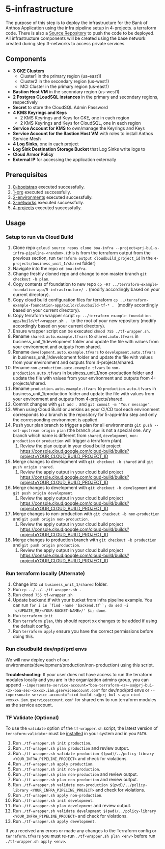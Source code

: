 # 5-infrastructure

The purpose of this step is to deploy the infrastructure for the Bank of Anthos Application using the infra pipeline setup in 4-projects.
a terraform code. There is also a [Source Repository](https://cloud.google.com/source-repositories) to push the code to be deployed.
All infrastructure components will be created using the base network created during step 3-networks to access private services.

## Components

- **3 GKE Clusters**
  - Cluster1 in the primary region (us-east1)
  - Cluster2 in the secondary region (us-west1)
  - MCI Cluster in the primary region (us-east1)
- **Bastion Host VM** in the secondary region (us-west1)
- **2 Postgres CLoudSQL instances** in the primary and secondary regions, respectively
- **Secret** to store the CloudSQL Admin Password
- **4 KMS Keyrings and Keys**
  - 2 KMS Keyrings and Keys for GKE, one in each region
  - 2 KMS Keyrings and Keys for CloudSQL, one in each region
- **Service Account for KMS** to own/manage the Keyrings and Keys
- **Service Account for the Bastion Host VM** with roles to install Anthos Service Mesh
- **4 Log Sinks**, one in each project
- **Log Sink Destination Storage Bucket** that Log Sinks write logs to
- **Cloud Armor Policy**
- **External IP** for accessing the application externally

## Prerequisites

1. [0-bootstrap](https://github.com/terraform-google-modules/terraform-example-foundation/blob/master/0-bootstrap/README.md) executed successfully.
1. [1-org](https://github.com/terraform-google-modules/terraform-example-foundation/blob/master/1-org/README.md) executed successfully.
1. [2-environments](https://github.com/terraform-google-modules/terraform-example-foundation/blob/master/2-environments/README.md) executed successfully.
1. [3-networks](../app-foundation/3-networks/README.md) executed successfully.
1. [4-projects](../app-foundation/4-projects/README.md) executed successfully.

## Usage

### Setup to run via Cloud Build
1. Clone repo `gcloud source repos clone boa-infra --project=prj-bu1-s-infra-pipeline-<random>`. (this is from the terraform output from the previous section, run `terraform output cloudbuild_project_id` in the `4-projects/business_unit_1/shared` folder)
1. Navigate into the repo `cd boa-infra`.
1. Change freshly cloned repo and change to non master branch `git checkout -b plan`.
1. Copy contents of foundation to new repo `cp -RT ../terraform-example-foundation-app/5-infrastructure/ .` (modify accordingly based on your current directory).
1. Copy cloud build configuration files for terraform `cp ../terraform-example-foundation-app/build/cloudbuild-tf-* . ` (modify accordingly based on your current directory).
1. Copy terraform wrapper script `cp ../terraform-example-foundation-app/build/tf-wrapper.sh . ` to the root of your new repository (modify accordingly based on your current directory).
1. Ensure wrapper script can be executed `chmod 755 ./tf-wrapper.sh`.
1. Rename `shared.auto.example.tfvars` to `shared.auto.tfvars` in business_unit_1/development folder and update the file with values from your environment and outputs from shared.
1. Rename `development.auto.example.tfvars` to `development.auto.tfvars` in business_unit_1/development folder and update the file with values from your environment and outputs from 4-projects/shared.
1. Rename `non-production.auto.example.tfvars` to `non-production.auto.tfvars` in business_unit_1/non-production folder and update the file with values from your environment and outputs from 4-projects/shared.
1. Rename `production.auto.example.tfvars` to `production.auto.tfvars` in business_unit_1/production folder and update the file with values from your environment and outputs from 4-projects/shared.
1. Commit changes with `git add .` and `git commit -m 'Your message'`.
1. When using Cloud Build or Jenkins as your CI/CD tool each environment corresponds to a branch is the repository for 5-app-infra step and only the corresponding environment is applied.
1. Push your plan branch to trigger a plan for all environments `git push --set-upstream origin plan` (the branch `plan` is not a special one. Any branch which name is different from `shared`, `development`, `non-production` or `production` will trigger a terraform plan).
    1. Review the plan output in your cloud build project https://console.cloud.google.com/cloud-build/builds?project=YOUR_CLOUD_BUILD_PROJECT_ID
1. Merge changes to development with `git checkout -b shared` and `git push origin shared`.
    1. Review the apply output in your cloud build project https://console.cloud.google.com/cloud-build/builds?project=YOUR_CLOUD_BUILD_PROJECT_ID
1. Merge changes to development with `git checkout -b development` and `git push origin development`.
    1. Review the apply output in your cloud build project https://console.cloud.google.com/cloud-build/builds?project=YOUR_CLOUD_BUILD_PROJECT_ID
1. Merge changes to non-production with `git checkout -b non-production` and `git push origin non-production`.
    1. Review the apply output in your cloud build project https://console.cloud.google.com/cloud-build/builds?project=YOUR_CLOUD_BUILD_PROJECT_ID
1. Merge changes to production branch with `git checkout -b production` and `git push origin production`.
    1. Review the apply output in your cloud build project https://console.cloud.google.com/cloud-build/builds?project=YOUR_CLOUD_BUILD_PROJECT_ID

### Run terraform locally (Alternate)
1. Change into `cd business_unit_1/shared` folder.
1. Run `cp ../../../tf-wrapper.sh .`
1. Run `chmod 755 tf-wrapper.sh`
1. Update backend.tf with your bucket from infra pipeline example. You can run
```for i in `find -name 'backend.tf'`; do sed -i 's/UPDATE_ME/<YOUR-BUCKET-NAME>/' $i; done```.
1. Run `terraform init`
1. Run `terraform plan`, this should report xx changes to be added if using the default config.
1. Run `terraform apply` ensure you have the correct permissions before doing this.

### Run cloudbuild dev/npd/prd envs

We will now deploy each of our environments(development/production/non-production) using this script.


**Troubleshooting:**
If your user does not have access to run the terraform modules locally and you are in the organization admins group, you can append `--impersonate-service-account="boa-terraform-<z>-sa@prj-bu1-<z>-boa-sec-<xxxx>.iam.gserviceaccount.com"` for dev/npd/prd envs or `--impersonate-service-account="cicd-build-sa@prj-bu1-s-app-cicd-<xxxx>.iam.gserviceaccount.com"` for shared env to run terraform modules as the service  account.

### TF Validate (Optional)
To use the `validate` option of the `tf-wrapper.sh` script, the latest version of `terraform-validator` must be [installed](https://github.com/forseti-security/policy-library/blob/master/docs/user_guide.md#how-to-use-terraform-validator) in your system and in you `PATH`.
1. Run `./tf-wrapper.sh init production`.
1. Run `./tf-wrapper.sh plan production` and review output.
1. Run `./tf-wrapper.sh validate production $(pwd)/../policy-library <YOUR_INFRA_PIPELINE_PROJECT>` and check for violations.
1. Run `./tf-wrapper.sh apply production`.
1. Run `./tf-wrapper.sh init non-production`.
1. Run `./tf-wrapper.sh plan non-production` and review output.
1. Run `./tf-wrapper.sh plan non-production` and review output.
1. Run `./tf-wrapper.sh validate non-production $(pwd)/../policy-library <YOUR_INFRA_PIPELINE_PROJECT>` and check for violations.
1. Run `./tf-wrapper.sh apply non-production`.
1. Run `./tf-wrapper.sh init development`.
1. Run `./tf-wrapper.sh plan development` and review output.
1. Run `./tf-wrapper.sh validate development $(pwd)/../policy-library <YOUR_INFRA_PIPELINE_PROJECT>` and check for violations.
1. Run `./tf-wrapper.sh apply development`.

If you received any errors or made any changes to the Terraform config or `terraform.tfvars` you must re-run `./tf-wrapper.sh plan <env>` before run `./tf-wrapper.sh apply <env>`.
